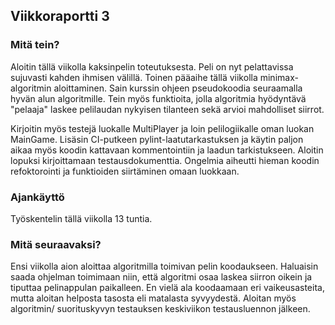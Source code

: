 ## Viikkoraportti 3

### Mitä tein?
Aloitin tällä viikolla kaksinpelin toteutuksesta. Peli on nyt pelattavissa sujuvasti kahden ihmisen välillä.
Toinen pääaihe tällä viikolla minimax-algoritmin aloittaminen. Sain kurssin ohjeen pseudokoodia seuraamalla
hyvän alun algoritmille. Tein myös funktioita, jolla algoritmia hyödyntävä "pelaaja" laskee pelilaudan nykyisen tilanteen
sekä arvioi mahdolliset siirrot. 

Kirjoitin myös testejä luokalle MultiPlayer ja loin pelilogiikalle oman luokan MainGame. Lisäsin CI-putkeen
pylint-laatutarkastuksen ja käytin paljon aikaa myös koodin kattavaan kommentointiin ja laadun tarkistukseen.
Aloitin lopuksi kirjoittamaan testausdokumenttia. Ongelmia aiheutti hieman koodin refoktorointi ja funktioiden siirtäminen omaan luokkaan.


### Ajankäyttö

Työskentelin tällä viikolla 13 tuntia. 

### Mitä seuraavaksi?

Ensi viikolla aion aloittaa algoritmilla toimivan pelin koodaukseen. Haluaisin saada ohjelman toimimaan niin, että algoritmi osaa laskea siirron oikein ja tiputtaa pelinappulan paikalleen. En vielä ala koodaamaan eri vaikeusasteita, mutta aloitan helposta tasosta eli matalasta syvyydestä. Aloitan myös algoritmin/ suorituskyvyn testauksen keskiviikon testausluennon jälkeen.
